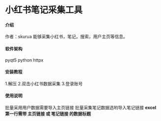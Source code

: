 # 小红书笔记采集工具

#### 介绍
作者：skurua
能够采集小红书，笔记，搜索，用户主页等信息。

#### 软件架构
pyqt5 python httpx


#### 安装教程

1.解压
2.双击小红书数据采集
3.登录账号

#### 使用说明

批量采用用户数据需要导入主页链接
批量采集笔记数据选哟导入笔记链接
 **excel第一行需带 主页链接 或 笔记链接 的数据标题** 
